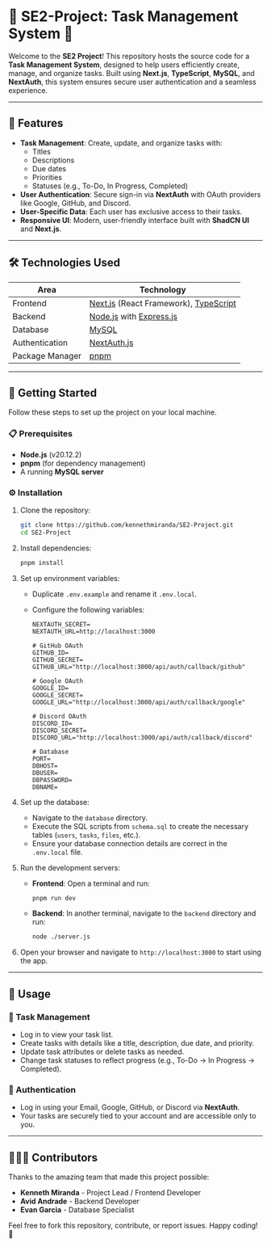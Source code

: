 # 🌟 SE2-Project: Task Management System 🌟

Welcome to the **SE2 Project**! This repository hosts the source code for a **Task Management System**, designed to help users efficiently create, manage, and organize tasks. Built using **Next.js**, **TypeScript**, **MySQL**, and **NextAuth**, this system ensures secure user authentication and a seamless experience.

---

## 🚀 Features

- **Task Management**: Create, update, and organize tasks with:
  - Titles
  - Descriptions
  - Due dates
  - Priorities
  - Statuses (e.g., To-Do, In Progress, Completed)
- **User Authentication**: Secure sign-in via **NextAuth** with OAuth providers like Google, GitHub, and Discord.
- **User-Specific Data**: Each user has exclusive access to their tasks.
- **Responsive UI**: Modern, user-friendly interface built with **ShadCN UI** and **Next.js**.

---

## 🛠️ Technologies Used

| **Area**        | **Technology**                                                                                  |
| --------------- | ----------------------------------------------------------------------------------------------- |
| Frontend        | [Next.js](https://nextjs.org/) (React Framework), [TypeScript](https://www.typescriptlang.org/) |
| Backend         | [Node.js](https://nodejs.org/) with [Express.js](https://expressjs.com/)                        |
| Database        | [MySQL](https://www.mysql.com/)                                                                 |
| Authentication  | [NextAuth.js](https://next-auth.js.org/)                                                        |
| Package Manager | [pnpm](https://pnpm.io/)                                                                        |

---

## 🎉 Getting Started

Follow these steps to set up the project on your local machine.

### 📋 Prerequisites

- **Node.js** (v20.12.2)
- **pnpm** (for dependency management)
- A running **MySQL server**

### ⚙️ Installation

1. Clone the repository:

   ```bash
   git clone https://github.com/kennethmiranda/SE2-Project.git
   cd SE2-Project
   ```

2. Install dependencies:

   ```bash
   pnpm install
   ```

3. Set up environment variables:

   - Duplicate `.env.example` and rename it `.env.local`.
   - Configure the following variables:

     ```
     NEXTAUTH_SECRET=
     NEXTAUTH_URL=http://localhost:3000

     # GitHub OAuth
     GITHUB_ID=
     GITHUB_SECRET=
     GITHUB_URL="http://localhost:3000/api/auth/callback/github"

     # Google OAuth
     GOOGLE_ID=
     GOOGLE_SECRET=
     GOOGLE_URL="http://localhost:3000/api/auth/callback/google"

     # Discord OAuth
     DISCORD_ID=
     DISCORD_SECRET=
     DISCORD_URL="http://localhost:3000/api/auth/callback/discord"

     # Database
     PORT=
     DBHOST=
     DBUSER=
     DBPASSWORD=
     DBNAME=
     ```

4. Set up the database:

   - Navigate to the `database` directory.
   - Execute the SQL scripts from `schema.sql` to create the necessary tables (`users`, `tasks`, `files`, etc.).
   - Ensure your database connection details are correct in the `.env.local` file.

5. Run the development servers:

   - **Frontend**: Open a terminal and run:
     ```bash
     pnpm run dev
     ```
   - **Backend**: In another terminal, navigate to the `backend` directory and run:
     ```bash
     node ./server.js
     ```

6. Open your browser and navigate to `http://localhost:3000` to start using the app.

---

## 📖 Usage

### 📝 Task Management

- Log in to view your task list.
- Create tasks with details like a title, description, due date, and priority.
- Update task attributes or delete tasks as needed.
- Change task statuses to reflect progress (e.g., To-Do → In Progress → Completed).

### 🔐 Authentication

- Log in using your Email, Google, GitHub, or Discord via **NextAuth**.
- Your tasks are securely tied to your account and are accessible only to you.

---

## 🧑‍🤝‍🧑 Contributors

Thanks to the amazing team that made this project possible:

- **Kenneth Miranda** - Project Lead / Frontend Developer
- **Avid Andrade** - Backend Developer
- **Evan Garcia** - Database Specialist

Feel free to fork this repository, contribute, or report issues. Happy coding! 🎉
